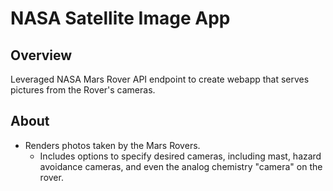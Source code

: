 
# NASA Satellite Image App


## Overview

Leveraged NASA Mars Rover API endpoint to create webapp that serves pictures
 from the Rover's cameras.
## About

- Renders photos taken by the Mars Rovers.
    - Includes options to specify desired cameras, including mast,
         hazard avoidance cameras, and even the analog chemistry "camera" on the rover.

